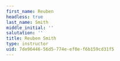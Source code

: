 ```yaml
---
first_name: Reuben
headless: true
last_name: Smith
middle_initial: ''
salutation: ''
title: Reuben Smith
type: instructor
uid: 7de96446-56d5-774e-ef0e-f6b159cd31f5
---
```

